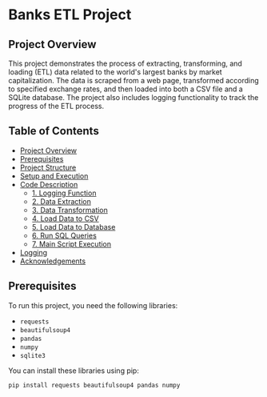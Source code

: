 # Banks ETL Project

## Project Overview

This project demonstrates the process of extracting, transforming, and loading (ETL) data related to the world's largest banks by market capitalization. The data is scraped from a web page, transformed according to specified exchange rates, and then loaded into both a CSV file and a SQLite database. The project also includes logging functionality to track the progress of the ETL process.

## Table of Contents

- [Project Overview](#project-overview)
- [Prerequisites](#prerequisites)
- [Project Structure](#project-structure)
- [Setup and Execution](#setup-and-execution)
- [Code Description](#code-description)
  - [1. Logging Function](#1-logging-function)
  - [2. Data Extraction](#2-data-extraction)
  - [3. Data Transformation](#3-data-transformation)
  - [4. Load Data to CSV](#4-load-data-to-csv)
  - [5. Load Data to Database](#5-load-data-to-database)
  - [6. Run SQL Queries](#6-run-sql-queries)
  - [7. Main Script Execution](#7-main-script-execution)
- [Logging](#logging)
- [Acknowledgements](#acknowledgements)

## Prerequisites

To run this project, you need the following libraries:
- `requests`
- `beautifulsoup4`
- `pandas`
- `numpy`
- `sqlite3`

You can install these libraries using pip:
```sh
pip install requests beautifulsoup4 pandas numpy
